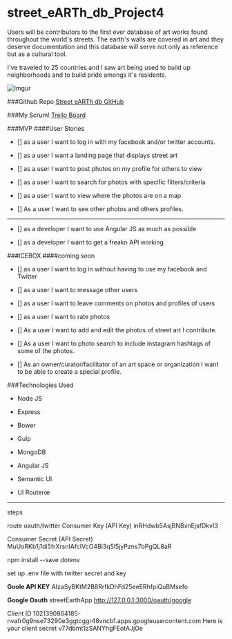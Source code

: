 # street_eARTh_db_Project4
Users will be contributors to the first ever database of art works found throughout the world's streets. The earth's walls are covered in art and they deserve documentation and this database will serve not only as reference but as a cultural tool.

I've traveled to 25 countries and I saw art being used to build up neighborhoods and to build pride amongs it's residents. 

![Imgur](http://i.imgur.com/NkzQcAC.png)

###Github Repo
[Street eARTh db GitHub]()

###My Scrum! 
[Trello Board]()


###MVP
####User Stories

- [] as a user I want to log in with my facebook and/or twitter accounts.

- [] as a user I want a landing page that displays street art

- [] as a user I want to post photos on my profile for others to view

- [] as a user I want to search for photos with specific filters/criteria

- [] as a user I want to view where the photos are on a map

- [] As a user I want to see other photos and others profiles.
____

- [] as a developer I want to use Angular JS as much as possible

- [] as a developer I want to get a freakn API working


###ICEBOX
####coming soon

- [] as a user I want to log in without having to use my facebook and Twitter

- [] as a user I want to message other users

- [] as a user I want to leave comments on photos and profiles of users

- [] as a user I want to rate photos

- [] As a user I want to add and edit the photos of street art I contribute.

- [] As a user I want to photo search to include instagram hashtags of some of the photos.

- [] As an owner/curator/facilitator of an art space or organization I want to be able to create a special profile.

###Technologies Used

- Node JS

- Express
 
- Bower

- Gulp 

- MongoDB

- Angular JS

- Semantic UI

- UI Routerœ

_________

steps 

route oauth/twitter
Consumer Key (API Key)  inRHdwb5AsjBNBxnEjsfDkvI3 

Consumer Secret (API Secret)  MuUoRKb1j1di5frXrsnIAfcIVcO4Bi3q5l5jyPzns7bPgQL8aR

npm install --save dotenv

set up .env file with twitter secret and key

**Goole API KEY**
AIzaSyBKtM2B8RrfkDhFd25eeERhfpiQuBMsefo

**Google Oauth**
streetEarthApp
http://127.0.0.1:3000/oauth/google

Client ID
1021390864185-nvafr0g9nse73290e3ggtcggr48vncb1.apps.googleusercontent.com
Here is your client secret
v77dbmt1zSANYhgFEotAJjOe










